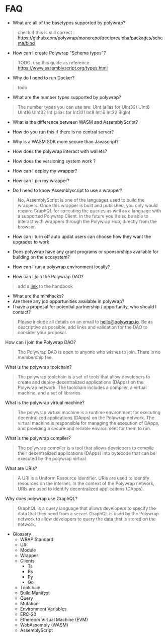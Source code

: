 

# FAQ

- What are all of the basetypes supported by polywrap?
> check if this is still correct : https://github.com/polywrap/monorepo/tree/prealpha/packages/schema/bind

- How can I create Polywrap "Schema types"?
> TODO: use this guide as reference https://www.assemblyscript.org/types.html

- Why do I need to run Docker?
> todo

- What are the number types supported by polywrap?
> The number types you can use are:
> UInt (alias for UInt32)
> UInt8
> UInt16
> UInt32
> Int (alias for Int32)
> Int8
> Int16
> Int32
> BigInt

- What is the difference between WASM and AssemblyScript?

- How do you run this if there is no central server?

- Why is a WASM SDK more secure than Javascript?

- How does the polywrap interact with wallets?

- How does the versioning system work ? 

- How can I deploy my wrapper?

- How can I pin my wrapper?

- Do I need to know Assemblyscript to use a wrapper?
> No, AssemblyScript is one of the languages used to build the wrappers. Once this wrapper is built and published, you only would require GraphQL for executing the queries as well as a language with a supported Polywrap Client. In the future you'll also be able to interact with wrappers through the Polywrap Hub, directly from the browser.

- How can i turn off auto updat users can choose how they want the upgrades to work

- Does polywrap have any grant programs or sponsorships available for building on the ecosystem?

- How can I run a polywrap environment locally? 

- How can I join the Polywrap DAO?
> add a [link](#) to the handbook

- What are the minihacks?
- Are there any job opportunities available in polywrap?
- I have a proposal for potential partnership / opportunity, who should I contact?
> Please include all details on an email to hello@polywrap.io. Be as descriptive as possible, add links and validation for the DAO to consider your proposal.


How can i join the Polywrap DAO?

> The Polywrap DAO is open to anyone who wishes to join. There is no membership fee.

What is the polywrap toolchain?

> The polywrap toolchain is a set of tools that allow developers to create and deploy decentralized applications (DApps) on the Polywrap network. The toolchain includes a compiler, a virtual machine, and a set of libraries.

What is the polywrap virtual machine?

> The polywrap virtual machine is a runtime environment for executing decentralized applications (DApps) on the Polywrap network. The virtual machine is responsible for managing the execution of DApps, and providing a secure and reliable environment for them to run.

What is the polywrap compiler?

> The polywrap compiler is a tool that allows developers to compile their decentralized applications (DApps) into bytecode that can be executed by the polywrap virtual

What are URIs?

> A URI is a Uniform Resource Identifier. URIs are used to identify resources on the internet. In the context of the Polywrap network, URIs are used to identify decentralized applications (DApps). 

Why does polywrap use GraphQL? 

> GraphQL is a query language that allows developers to specify the data that they need from a server. GraphQL is used by the Polywrap network to allow developers to query the data that is stored on the network.


- Glossary
    - WRAP Standard
    - URI
    - Module
    - Wrapper
    - Clients
        - Ts
        - Rs
        - Py
        - Go
    - Toolchain
    - Build Manifest
    - Query
    - Mutation
    - Environment Variables
    - ERC-20
    - Ethereum Virtual Machine (EVM)
    - WebAssembly (WASM)
    - AssemblyScript
